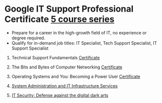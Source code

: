 # Google IT Support Professional Certificate [5 course series](https://www.coursera.org/programs/los-gatos-library-pjaqd/professional-certificates/google-it-support?source=search#courses)

  * Prepare for a career in the high-growth field of IT, no experience or degree required.
  * Qualify for in-demand job titles: IT Specialist, Tech Support Specialist, IT Support Specialist

1. Technical Support Fundamentals [Certificate](https://coursera.org/share/3aaed01cbb2e9560bbaaa1ca60c2766c)


2. The Bits and Bytes of Computer Networking [Certificate](https://coursera.org/share/531fe9c9d610462b75ef5569dfc3bb61)

3. Operating Systems and You: Becoming a Power User [Certificate](https://coursera.org/share/e6286a5d1f5d1581d0eca893f31c7106)

4. [System Administration and IT Infrastructure Services](https://www.coursera.org/learn/system-administration-it-infrastructure-services/home/module/1)

5. [IT Security: Defense against the digital dark arts](https://www.coursera.org/learn/it-security/home/module/1)
